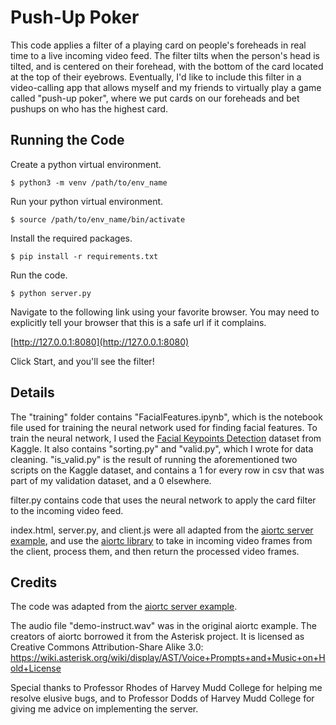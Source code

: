# Push-Up Poker

This code applies a filter of a playing card on people's foreheads in real time to a live incoming video feed. The filter tilts when the person's head is tilted, and is centered on their forehead, with the bottom of the card located at the top of their eyebrows. Eventually, I'd like to include this filter in a video-calling app that allows myself and my friends to virtually play a game called "push-up poker", where we put cards on our foreheads and bet pushups on who has the highest card.


## Running the Code

Create a python virtual environment.
```
$ python3 -m venv /path/to/env_name
```
Run your python virtual environment.
```
$ source /path/to/env_name/bin/activate
```
Install the required packages.
```
$ pip install -r requirements.txt
```
Run the code.
```
$ python server.py
```
Navigate to the following link using your favorite browser. You may need to explicitly tell your browser that this is a safe url if it complains.

[http://127.0.0.1:8080](http://127.0.0.1:8080)

Click Start, and you'll see the filter!


## Details

The "training" folder contains "FacialFeatures.ipynb", which is the notebook file used for training the neural network used for finding facial features. To train the neural network, I used the [Facial Keypoints Detection](https://www.kaggle.com/c/facial-keypoints-detection/data) dataset from Kaggle. 
It also contains "sorting.py" and "valid.py", which I wrote for data cleaning. "is_valid.py" is the result of running the aforementioned two scripts on the Kaggle dataset, and contains a 1 for every row in csv that was part of my validation dataset, and a 0 elsewhere.

filter.py contains code that uses the neural network to apply the card filter to the incoming video feed.

index.html, server.py, and client.js were all adapted from the [aiortc server example](https://github.com/aiortc/aiortc/tree/main/examples/server), and use the [aiortc library](https://aiortc.readthedocs.io/en/latest/api.html) to take in incoming video frames from the client, process them, and then return the processed video frames.



## Credits

The code was adapted from the [aiortc server example](https://github.com/aiortc/aiortc/tree/main/examples/server).

The audio file "demo-instruct.wav" was in the original aiortc example. The creators of aiortc borrowed it from the Asterisk
project. It is licensed as Creative Commons Attribution-Share Alike 3.0:
https://wiki.asterisk.org/wiki/display/AST/Voice+Prompts+and+Music+on+Hold+License

Special thanks to Professor Rhodes of Harvey Mudd College for helping me resolve elusive bugs, and to Professor Dodds of Harvey Mudd College for giving me advice on implementing the server.
